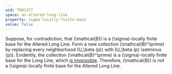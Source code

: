 ```yaml
---
uid: T001377
space: an-altered-long-line
property: sigma-locally-finite-base
value: false
---
```

Suppose, for contradiction, that \(\mathcal{B}\) is a \(\sigma\)-locally finite base for the Altered Long Line. Form a new collection \(\mathcal{B}^\prime\) by replacing every neighborhood \(U_\beta (p)\) with \(U_\beta (p) \setminus \{p\}\). Evidently, the collection (\mathcal{B}^\prime\) is a \(\sigma\)-locally finite base for the Long Line, which [is impossible](http://topology.jdabbs.com/traits/5996). Therefore, \(\mathcal{B}\) is not a \(\sigma\)-locally finite base for the Altered Long Line.

